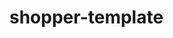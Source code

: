 # shopper-template
<!DOCTYPE html>
<html lang="en">
<head>
    <meta charset="UTF-8">
    <meta name="viewport" content="width=device-width, initial-scale=1.0">
    <title>Shopper-template</title>
    <link rel="shortcut icon" href="public/images/shopperfavicon.ico">
    <link rel="stylesheet" href="https://cdn.jsdelivr.net/npm/bootstrap-icons@1.11.3/font/bootstrap-icons.min.css">
    <style>
        .header-1{
            
            background-color: rgb(247, 245, 245);
            margin-top: -10px; height: 45px;
            align-items: center;
            font-family: arial;
            font-size: 13px;
            font-weight: 500;
        }
        .hed1-btn{
            border: none;
        }
        .hed1-2nd{
            display: flex; margin-left: -160px;
        }
        .hed1-3rd{
            display: grid; grid-template-columns: 5fr 3fr 4fr; width: 200px;
        }
        .hed1-4th{
            display: flex; margin-left: -200px; color: gray;
        }
        
        @media screen and (orientation:landscape)
        {
            .header-1{
                display: flex;
                justify-content: space-around;
            }
            .hed1-btn{
                display: none;
            }
            .header{
                display: flex;
                justify-content: space-around;
                padding: 22px;
            }
            .brand-name{
                font-size: 25px;
                font-weight: bold;
                cursor: pointer;
            }
            .header-btn{
                display: none;
            }
            main{
                height: 500px;
                display: grid;
                grid-template-columns: 4fr 4fr 4fr;
            }
            .det-d{
                font-size: 13px;
                display: grid;
                grid-template-columns: 1fr 11fr;
            }
            .portpara{
                display: none;
            }
            .details{
            margin-top: 30px;
            display: flex;
            justify-content: space-between;
            margin-left: 120px;
            margin-right: 120px;
            padding-bottom: 30px;
            border-bottom: 1px solid lightgray;
            padding-left: 50px;
            }
            .container{
                display: grid;
                grid-template-columns: 1.5fr 3fr 6fr 1.5fr;
                grid-gap: 30px;
            }
            .container2{
                display: grid;
                grid-template-columns: 1.5fr 6fr 3fr 1.5fr;
                grid-gap: 30px;
            }
            .bag{
                width: 100%;
                height: 400px;
                overflow: hidden;
                position: relative;
            }
            .men{
                width: 100%;
                height: 400px;
                overflow: hidden;
                position: relative;
            }
            .men-title-box{
                position: absolute;
                color: black;
                top: 0px;
                width: 100%;
                height: 100%;
                font-family: arial;
                display: flex;
                justify-content: center;
                flex-direction: column;
                align-items: baseline;
                text-align: center;
            }
            .new-collection{
                margin-top: 70px;
                display: flex;
                flex-direction: column;
                font-family: arial;
                align-items: center;
            }
            .pport{
                display: none;
            }
            .new-collection p{
                color: gray;
                font-size: 14px;
            }
            .item-category{
                display: grid;
                grid-template-columns: 1.5fr 2.25fr 2.25fr 2.25fr 2.25fr 1.5fr;
                grid-gap: 30px;
                margin-top: 50px;
            }
            .Discover-more-img{
                background-image: url("public/images/discovery-more.jpg");
                width:100%;
                height: 500px;
                background-size: cover;
                display: flex;
                flex-direction: column;
                align-items: center;
                justify-content: space-evenly;
            }
            #con{
                margin-left: 390px;
            }
            section{
                height: 4900px;
                margin-top: 15px;
                font-family: arial;
            }
            .shopper-cap{
                font-size:17px; color: gray;
            }
            .shopper-capl{
            display: none;
            
            }
            .shopper-img{
                display: grid;
                grid-template-columns: 1.5fr 1.5fr 1.5fr 1.5fr 1.5fr 1.5fr 1.5fr 1.5fr;
                grid-gap: 5px;
                margin-top: 50px;
            }
            .shopper{
                margin-top: 70px;
                background-color: rgb(248, 246, 246);
                height: 650px;
           
            }
            .shopper-img2{
                display: grid;
                grid-template-columns: 1.40fr 1.31fr 1.31fr 1.31fr 1.31fr 1.31fr 1.31fr 1.31fr 1.40fr;
                grid-gap: 10px;
                margin-top: 50px;
            }
            .reviews{
                display: grid;
                grid-template-columns: 1.5fr 3fr 3fr 3fr 1.5fr ;
                grid-gap: 35px;
                margin-top: 50px;
            }
            footer{
                background-color: #000;
                padding: 10px;
                color: #fff;
                height: 625px;
            }
            .subscribe{
                display: flex;
                justify-content: center;
                align-items: center;
                height: 200px;
                text-align: center;
                margin-top: 50px;
            }
            .email{
                display: inline-block;
                width: 300px;
                padding: 20px;
                font-size: 16px;
                color: lightgray;
                text-align: left;
                background-color: rgb(46, 43, 43)
            }
            .btn{
                font-size: 18px;
                padding: 20px;
                width: 100px;
                text-align:center;
                display: inline-block;
                text-align: center;
                background-color: rgb(87, 82, 82);
            }
            .footer{
                margin-top: 50px;
                display: grid;
                height: 300px;
                grid-template-columns: 1fr 2fr 2fr 2fr 2fr 2fr 1fr;
                font-family: arial;
            }
            .last-div{
                margin-top: -50px;
                border-bottom: 2px solid rgb(87, 84, 84);
            }
            .footer .no{
                display: none;
            }
            .copyright{
                font-size: 12px; 
                margin-top: 30px; 
                margin-left: 200px; 
                color: gray;
            }
            .footcardimg{
                float: right; 
                margin-top: -20px; 
                margin-right: 200px;
            }
        }
        @media screen and (orientation:portrait){
            .header-1{
                display: flex;
                justify-content: space-between;
            }
            .hed1-1st{
                padding-left: 20px;
            }
            .hed1-2nd{
                display: none;
            }
            .hed1-3rd{
                display: none;
            }
            .hed1-4th{
                display: none;
            }
            .hed1-btn{
                display: inline;
                font-size: 20px;
                background-color: transparent;
            }
            .header{
                display: flex;
                justify-content: space-between;
                padding-top: 22px;
                padding-bottom: 22px;
            }
            .header-btn{
                display: inline;
                font-size: 20px;
            }
            .brand-name{
                font-size: 25px;
                font-weight: bold;
                cursor: pointer;
                padding-left: 20px;
            }
            .header-2nd{
                display: none;

            }
            .header-3rd{
                display: none;
            }
            .womens{
                height: 500px;
            }
            .mens{
                height: 500px;
            }
            .kids{
                height: 500px;
            }
            .new-collection{
                margin-top: 70px;
                display: flex;
                flex-direction: column;
                font-family: arial;
                justify-content: center;
                align-items: center;
                text-align: center;
            }
            .pland{
                display: none;
            }
            .det-d{
                font-size: 13px;
                display: grid;
                margin-bottom: 20px;
                margin-left: 10px;
                font-size: 20px;
                grid-template-columns: 1fr 11fr;
            }
            .details{
            margin-top: 30px;
            border-bottom: 1px solid lightgray;
            }
            
            .new-collection p{
                color: gray;
                font-size: 16px;
            }
            .bag{
                width: 100%;
                height: 450px;
                overflow: hidden;
                position: relative;
            }
            .men{
                width: 100%;
                height: 450px;
                overflow: hidden;
                position: relative;
                margin-top: 50px;
                margin-bottom: 50px;
            }
            .men-title-box{
                position: absolute;
                color: black;
                top: 0px;
                width: 100%;
                height: 100%;
                font-family: arial;
                display: flex;
                justify-content: center;
                flex-direction: column;
                align-items: center;
                text-align: center;
            }
            .item-category{
                display: grid;
                grid-template-columns:6fr 6fr;
                grid-gap: 30px;
                margin-top: 50px;
            }
            .item-category .none{
                display: none;
            }
            .item-category .pic-1{
                height: 250px;
            }
            .item-category .pic-2{
                height: 250px;
            }
            .item-category .pic-3{
                height: 250px;
            }
            .item-category .pic-4{
                height: 250px;
            }
            .item-category .pic-5{
                height: 250px;
            }
            .item-category .pic-6{
                height: 250px;
            }
            .item-category .pic-7{
                height: 250px;
            }
            .item-category .pic-8{
                height: 250px;
            }
            .Discover-more-img{
                background-image: url("public/images/discovery-more.jpg");
                width:100%;
                height: 650px;
                background-size: cover;
                background-position: center center;
                display: flex;
                flex-direction: column;
                align-items: center;
                justify-content: space-evenly;
            }
            #con{
            font-size:smaller;
            }

            .reviews{
                display: grid;
                grid-template-columns: 12fr;
                grid-gap: 35px;
                margin: 25px;
                margin-top: 50px;
            }
            .reviews .none{
                display: none;
            }
            #review2{
                display: none;
            }

            .shopper{
                margin-top: 70px;
                background-color: rgb(248, 246, 246);
                padding-bottom: 100px;
            }
            .shopper-capl{
                font-size:20px; color: gray;
                align-items: center;
            }
            .shopper-cap{
                display: none;
            }
            .shopper-img{
                display: grid;
                grid-template-columns: 6fr 6fr;
                grid-gap: 5px;
                margin-top: 50px;
            }
            .shopper-img .none{
                display: none;
            }
            .shopper-img2{
                display: grid;
                grid-template-columns: 6fr 6fr;
                grid-gap: 10px;
                margin-top: 50px;
            }
            .shopper-img2 .none{
                display: none;
            }
            footer{
                background-color: #000;
                padding: 10px;
                color: #fff;
            }
            .subscribe{
                display: flex;
                justify-content: center;
                align-items: center;
                height: 200px;
                text-align: center;
                width: 100%;
                margin-top: 100px;
            }
            .emailsubsc{
                display: grid;
                grid-template-columns: 7fr 5fr;
            }
            .email{
                display: inline-block;
                padding: 20px;
                margin-left: 15px;
                font-size: 16px;
                color: lightgray;
                text-align: left;
                background-color: rgb(46, 43, 43);
            }
            .btn{
                font-size: 18px;
                padding: 20px;
                text-align:center;
                display: inline-block;
                text-align: center;
                background-color: rgb(87, 82, 82);
            }
            .footer{
                margin-top: 50px;
                display: grid;
                margin-left: 10px;
                height: 600px;
                grid-template-columns: 6fr 6fr;
                grid-gap:5px ;
                font-family: arial;
            }
            .last-div{
                margin-top: 25px;
                border-bottom: 2px solid rgb(87, 84, 84);
            }
            .footer .none{
                display: none;
            }
            .footer div{
                height: fit-content;
            }
            .copyright{
                margin-bottom: 30px;
                font-size: 12px; 
                margin-top: 30px; 
                color: gray;
            }
        }
        .header{
            font-size: 15px;
            font-family: arial;
            position: sticky;
            top: 0px;
        }
        .header-btn{
            border: none;
            background-color: #fff;
        }
        span{
            margin-right: 20px;
        }
        .brand-name a{
            color: #000;
            text-decoration: none;
        }
        nav span:hover{
            color: #ff6f61;
            cursor:pointer;
            
        }
        article{
            text-align: center;
            background-color: #000;
            color: #fff;
            font-size: 13px;
            font-family: Arial;
            padding: 15px;
            font-weight: bold;
        }
        .bi-lightning-fill{
            color: #ff6f61;
            font-size: 10px;
        }
        article span{
            
            margin: 0px;
            margin-left: 5px;
            display: inline-block;
        }
        .subscribe-title{
            font-family: arial;
            font-size: 25px;
            font-weight: bold;
            margin-bottom: 40px;
        }
        .btn:hover{
            background-color: rgb(108, 105, 105);
        }
        .footer-title{
            font-weight: bold;
            display: block;
            margin-bottom: 20px;
        }
        .footer-title~span{
            display: block;
            margin-bottom: 15px;
            color:gray;
           
        }
        .footer-brand{
            font-size: 25px;
            font-weight: bold;
            margin-bottom: 20px;
           
        }
        .footer-brand~aside{
            color: gray;
        }
        aside span{
            font-size: 20px;
            margin-right: 10px;
           
        }
        .cart{
            position: relative;
            width: 20px;
        }
        .items{
            display: inline-block;
            height: 18px;
            width: 18px;
            background-color: #ff6f61;
            color: white;
            font-size: 10px;
            border-radius: 20px;
            padding: 1px;
            text-align: center;
            position: absolute;
            top: -13px;
            right: -13px;
            display: flex;
            justify-content: center;
            align-items: center;
        }
        .btn-shop .bi-arrow-right{
            margin-left: 15px;
        }
        .womens{
            background-image: url("public/images/Women-fashions.jpg");
            background-size: cover;
            background-repeat: no-repeat;
            display: flex;
            flex-direction: column;
            align-items: center;
            justify-content: space-around;
            opacity: 1;
        }
        .mens{
            background-image: url("public/images/mens-shoppings.jpg");
            background-size: cover;
            background-repeat: no-repeat;
            display: flex;
            flex-direction: column;
            align-items: center;
            justify-content: space-around;
            opacity: 1;
        }
        .kids{
            background-image: url("public/images/kids-fashions.jpg");
            background-size: cover;
            background-repeat: no-repeat;
            display: flex;
            flex-direction: column;
            align-items: center;
            justify-content: space-around;
            opacity: 1;
        }
        .bi-arrow-right{
            transition: 1s;
        }
        .womens:hover, .mens:hover, .kids:hover{
            opacity: 0.9;
        }
        .womens:hover .bi-arrow-right{
            transform: translateX(5px);
            display: inline-block;
            transition: 1s;
            color: black;
        }
        .mens:hover .bi-arrow-right{
            transform: translateX(5px);
            transition: 1s;
            color: black;
        }
        .kids:hover .bi-arrow-right{
            transform: translateX(5px);
            transition: 1s;
            color: black;
        }
        .mens .bi-arrow-right{   
            transform: translateX(0px);
            display: inline-block;
            transition: 1s;
        }
        .womens .bi-arrow-right{   
            transform: translateX(0px);
            display: inline-block;
            transition: 1s;
        }
        .kids .bi-arrow-right{   
            transform: translateX(0px);
            display: inline-block;
            transition: 1s;
        }
        
        .title{
            font-size: 50px;
            color: white;
            font-weight: bold;
            margin-top: 180px;
        }
        .btn-shop{
            display: inline-block;
            text-align: center;
            align-items: center;
            background-color: white;
            padding: 20px;
            justify-content: center;
            display: flex;
        }
        #icons{
            color: #ff6f61;
        }
        .det-d>span{
            font-size: 18px;
        }
        .details-par{
            line-height: 1px;
            color: gray;
        }
        .new-collection div{
            font-size: 33px;
            font-weight: 600;
            font-family: arial;
        }
        p{
            line-height: 0px;
            
        }

        .container{
            margin-top: 60px;
        }
        .container2{
            margin-top: 30px;
        }
        .bag-title-box{
            position: absolute;
            color: white;
            top: 0px;
            width: 100%;
            height: 100%;
            font-family: arial;
            display: flex;
            justify-content: center;
            flex-direction: column;
            align-items: center;
        }
        .bag button{
            border: none;
            background-color: transparent;
            width: 200px;
            color: white;
            margin-top: 20px;
            font-weight: bold;
            font-size: 15px;
        }
        .bag-title{
            font-size: 25px;
            font-weight: bold;
        }
        .bi-arrow-right{
            transform: translateX(5px);
            display: inline-block;
            transition: 1s;
        }
        .bag img{
            transition: 1s;
        }
        .bag:hover img{
            transform: translateX(-5px);
            transition: 1s;
        }
        .bag:hover .bi-arrow-right{
            transform: translateX(18px);
            transition: 1s;
        }
        .men button{
            border: none;
            background-color: transparent;
            color: black;
            margin-left: 100px;
            margin-top: 20px;
            font-weight: bold;
            font-size: 15px;
        }
        .men-title{
            font-size: 25px;
            font-weight: bold;
        }
        .men img{
            transition: 1s;
        }
        .men:hover img{
            transform: translateX(-5px);
            transition: 1s;
        }
        .men:hover .bi-arrow-right{
            transform: translateX(18px);
            transition: 1s;
        }
        .offer-shirt{
            background-color: red;
            border-radius: 50px;
            color: white;
            font-weight: bold;
            width: 100px;
            height: 100px;
            display: flex;
            flex-direction: column;
            justify-content: space-evenly;
            align-items: center;
            text-align: center;
            position: absolute;
            top: 20px;
            right: 20px;
            text-align: center;
        }
        .tms{
            margin-top: 90px;
            display: flex;
            flex-direction: column;
            justify-content: center;
            align-items: center;
            text-align: center;
        }
        .tms-category{
            margin-top: 30px;
            display: flex;
            justify-content: center;
            align-items: center;
            text-align: center;
        }
        .tms span:hover {
            color:#ff6f61;
           
        }
        .tms-span{
            margin-right: 32px;
        }
        #active{
            color: #ff6f61;
            padding-top: 10px;
            padding-bottom: 10px;
            border-bottom: 1px solid #ff6f61;
        }
                                            /* new */
        
        
        .pic-1{
            background-image: url("public/images/shoe.jpg");
            background-size: cover;
            width: 100%;
            height: 300px;
            position: relative;
            
        }
        .pic-1:hover{
            background-image: url("public/images/shoe-copy.jpg");
        }
        .pic-2{
            background-image: url("public/images/dresses.jpg");
            background-size: cover;
            width: 100%;
            height: 300px;
        }
        .pic-2:hover{
            background-image: url("public/images/dresses-copy.jpg");
            background-size: cover;
        }
        .pic-3{
            background-image: url("public/images/shoes.jpg");
            background-size: cover;
            width: 100%;
            height: 300px;
            position: relative;
        }
        .pic-3:hover{
            background-image: url("public/images/shoes-copy.jpg");
        }
        .pic-4{
            background-image: url("public/images/dress-two.jpg");
            background-size: cover;
            width: 100%;
            height: 300px;
        }
        .pic-5{
            background-image: url("public/images/dress-three.jpg");
            background-size: cover;
            width: 100%;
            height: 300px;
        }
        .pic-6{
            background-image: url("public/images/bags.jpg");
            background-size: cover;
            width: 100%;
            height: 300px;
            position: relative;
        }
        .pic-6:hover{
            background-image: url("public/images/bags-copy.jpg");
        }
        .pic-7{
            background-image: url("public/images/skirs.jpg");
            background-size: cover;
            width: 100%;
            height: 300px;
        }
        .pic-7:hover{
            background-image: url("public/images/skirs-copy.jpg");
        }
        .pic-8{
            background-image: url("public/images/shoes-two.jpg");
            background-size: cover;
            width: 100%;
            height: 300px;
            position: relative;
        }
        .pic-1,.pic-2,.pic-3,.pic-4,.pic-5,.pic-6,.pic-7,.pic-8 {
            display: flex;
            justify-content: center;
            align-items: end;
            overflow: hidden;
        }
        .pic-1:hover .cicons{
            margin-bottom: 35px;
        }
        .pic-2:hover .cicons{
            margin-bottom: 35px;
        }
        .pic-3:hover .cicons{
            margin-bottom: 35px;
        }
        .pic-4:hover .cicons{
            margin-bottom: 35px;
        }
        .pic-5:hover .cicons{
            margin-bottom: 35px;
        }
        .pic-6:hover .cicons{
            margin-bottom: 35px;
        }
        .pic-7:hover .cicons{
            margin-bottom: 35px;
        }
        .pic-8:hover .cicons{
            margin-bottom: 35px;
        }
        .cicons span{
            background-color: #fff;
            padding: 10px;
            border-radius: 30px;
            margin-right: 2px;
        }
        .cicons{
            margin-bottom: -35px;
            transition: 300ms;
        }
        #heart1:hover{
            background-color: #ff6f61;
            color: white;
        }
        #eye1:hover{
            background-color: #ff6f61;
            color: white;
        }
        #cart1:hover{
            background-color: #ff6f61;
            color: white;
        }
        
        .pic-child{
        background-color: white;
        width: 45px;
        height: 20px;
        position: absolute;
        top: 20px;
        left: 0px;
        padding: 2px;
        }
        .pic-new{
        color: black;
        padding: 5px;
        font-size: 11px;
        text-align: center;
        }
        .pic-child-b{
        background-color: black;
        width: 45px;
        height: 20px;
        position: absolute;
        top: 20px;
        left: 0px;
        padding: 2px;
        }
        .pic-new-b{
        color: white;
        padding: 5px;
        font-size: 11px;
        text-align: center;
        }

        .pro-det{
            margin-top: 25px;
        }
        .pro-det div{
            margin-top: 8px;
        }
                                                    /* new */
        .Discover-more{
            
            margin-top: 100px;
            margin-bottom: 100px;
            padding-bottom: 5px;
            display: flex;
            text-align: center;
            align-items: center;
            justify-content: center;
        }
        .discmotit{
            border-bottom: 1px solid black; 
            padding-left: 15px; 
            padding-right: 15px;
        }
        .discmotit:hover{
            border-bottom: 1px solid white;
            transition: 200ms;
        }
        
        .time{
            color: orangered;
            
            opacity: 0.7 ;
        }
        .btn-dmi{
            background-color:black;
            color: white;
            padding: 19px;
            width: 115px;
            font-weight: 500;
        }
        .btn-dmi:hover .bi-arrow-right{
            transform: translateX(15px);
            transition: 500ms;
            display: inline-block;
        }
        .btn-dmi .bi-arrow-right{
            transform: translateX(10px);
            transition: 500ms;
            display: inline-block;
        }
        .what-buyer-say{
            margin-top: 100px;
            display: flex;
            flex-direction: column;
            align-items: center;
            justify-content: center;
        }
        .what-buyer-say div{
            margin-bottom: 15px;
        }
        .card{
             border: 1px solid lightgray;
             padding: 30px;
             height: fit-content;
             
        }
        .card-header{
            display: grid;
            grid-template-columns: 3fr 9fr;
            grid-gap: 30px;
        }
        .card-body{
            margin-top: 30px;
            margin-bottom: 30px;
            color: gray;
            text-align: left;
        }
        .card-footer
        {
            color: gray;
        }
        .rev-one{
            display: flex;
            flex-direction: column;

        }

        .rev-one span{
            margin: 0px;
            margin-bottom: 5px;
            color: rgb(240, 93, 8);
        }
        .dot{
            display: flex;
            align-items: center;
            justify-content: center;
            align-items: center;
            text-align: center;
            margin-top: 40px;
            
        }
        .dot span{
            display: inline-block;
            margin: 0px;
            color: rgb(240, 93, 8);
            font-size: 30px;
        }
        .shopper-div{
            padding-top: 100px;
            display: flex;
            flex-direction: column;
            align-items: center;
          
        }
        .shopper-div span{
            margin-bottom: 20px;
        }
        .shopper-img img{
            opacity: 1;
        }
        .shopper-img img:hover{
            opacity: 0.5;
            
        }
        .shopper-img2 div{
            width: 100%;
            display: flex;
            justify-content: center;
            align-items: center;
            text-align: center;
        }
        .simg{
            position: relative;
        }
        .cmt{
            position: absolute; 
            top: 85px; 
            right: 10px; 
            font-size: 13px; 
            display: none;
        }
        .simg:hover .cmt{
            display: block;
        }
    </style>
</head>
<body>
    <header>
        <div class="header-1">
            <div class="hed1-1st">
                <div><span class="bi bi-truck"></span>FREE SHIPPING WORLDWIDE</div>
            </div>
            <div class="hed1-2nd">
                <div style="display: flex; justify-content: center; align-items: center; text-align: center;"><img src="public/images/aus.jpg" alt=""> United States <span class="bi bi-chevron-down"></span></div>
                <div>USD <span class="bi bi-chevron-down"></span></div>
                <div>English <span class="bi bi-chevron-down"></span></div>
            </div>
            <div class="hed1-3rd">
                <div>Shipping</div>
                <div>FAQ</div>
                <div>Contact</div>
            </div>
            <div class="hed1-4th">
                <span class="bi bi-facebook"></span>
                <span class="bi bi-twitter-x"></span>
                <span class="bi bi-instagram"></span>
                
            </div>
            <button class="hed1-btn"><span class="bi bi-justify"></span></button>
        </div>


        <div class="header">
            <div>
                <span class="brand-name"><a href="#">Shopper.</a></span>
            </div>
            <div class="header-2nd">
                <nav>
                    <span>Home</span>
                    <span>Catalog</span>
                    <span>Shop</span>
                    <span>Pages</span>
                    <span>Blog</span>
                    <span>Docs</span>
                </nav>
            </div>
            <div class="header-3rd">
                <nav>
                    <span class="bi bi-search"></span>
                    <span class="bi bi-person"></span>
                    <span class="bi bi-heart"></span>
                    <span class="cart">
                        <span class="bi bi-cart"></span>
                        <span class="items">2</span>
                    </span>
                </nav>
            </div>
            <button class="header-btn"><span class="bi bi-justify"></span></button>
    </header>
    <article>
        <span class="bi bi-lightning-fill"></span>
        <span>HAPPY HOLIDAY DEALS ON EVERYTHING</span>
        <span class="bi bi-lightning-fill"></span>
    </article>
    <section>
        <main>
            <div class="womens">
                <div class="title">Women</div>
                <span class="btn-shop">Shop Women<span class="bi bi-arrow-right" id="arrow"></span></span>
            </div>
            <div class="mens">
                <div class="title">Men</div>
                <span class="btn-shop">Shop Men<span class="bi bi-arrow-right"></span></span>
            </div>
            <div class="kids">
                <div class="title">Kids</div>
                <span class="btn-shop">Shop Kids<span class="bi bi-arrow-right"></span></span>
            </div>
        </main>

        <div class="details">
            <div></div>
            <div class="det-d">
                <span class=" bi bi-truck" id="icons"></span>
                <div>
                    <span>FREE SHIPPING</span><br>
                    <p class="details-par"> From all orders over $100</p>
                </div>
            </div>
            <div class="det-d">
                <span class="bi bi-repeat" id="icons" ></span>
                <div>
                    <span>FREE RETURNS</span><br>
                    <p class="details-par"> Return money within 30 days</p>
                </div>
            </div>
            <div class="det-d">
                <span class="bi bi-lock" id="icons" ></span>
                <div>
                    <span>SECURE SHOPPING</span><br>
                    <p class="details-par"> You're in safe hands</p>
                </div>
            </div>
            <div class="det-d">
                <span class="bi bi-tag" id="icons" ></span>
                <div>
                    <span>OVER 10,000 STYLES</span><br>
                    <p class="details-par"> We have everything you need</p>
                </div>
            </div>
            <div></div>
        </div>

        <div class="new-collection">
            <h5><font color="gray">NEW COLLECTION</font></h5>
            <div>Best Picks 2019</div><br>
            
                <p class="pport">Appear, dry there darkness they're seas, dry</p>
                <p class="pport">waters thing fly midst. Beast, above fly brought</p>
                 <p class="pport">Very green.</p>

            <p class="pland">Appear, dry there darkness they're seas, dry waters thing fly midst. Beast,</p>
            <p class="pland">above fly brought Very green.</p>
            
        </div>

        <div class="container">
            <div></div>
            <div class="bag">
                <img src="public/images/bag-collection.jpg" width="110%" height="100%" alt="">
                <div class="bag-title-box">
                    <div class="bag-title">Bags Collection</div>
                    <button>Shop Now <span class="bi bi-arrow-right"></span></button>
                </div>
            </div>
            <div class="men">
                <img src="public/images/printed_shirts_for_men_by_wes_c.jpg" width="110%" height="100%" alt="">
                <div class="offer-shirt">
                    <div>save</div>
                    <div> <font size="6">30%</font></div>
                </div>
                <div class="men-title-box">
                    <div class="men-title">Printed men’s Shirts</div>
                    <button>Shop Now <span class="bi bi-arrow-right"></span></button>
                </div>
            </div>
            <div></div>
        </div>
    
        <div class="container2">
            <div></div>
            <div class="men">
                <img src="public/images/BasicwomensDresses.jpg" width="110%" height="100%" alt="">
                <div class="men-title-box">
                    <div class="men-title">Basic women’s Dresses</div>
                    <button>Shop Now <span class="bi bi-arrow-right"></span></button>
                </div>
            </div>
            <div class="bag">
                <img src="public/images/sweetshirt.jpg" width="110%" height="100%" alt="">
                <div class="bag-title-box">
                    <div class="bag-title">Sweatshirts</div>
                    <button>Shop Now <span class="bi bi-arrow-right"></span></button>
                </div>
            </div>
            <div></div>
        </div>


        <div class="tms">
            <div><font size="6"><b>Top month Sellers</b></font></div>
            <div class="tms-category">
                <span class="tms-span" id="active">Women</span>
                <span class="tms-span">Men</span>
                <span class="tms-span">Kids</span></div>
        </div>

<div class="item-category">
            <span class="none"></span>
            <div>
                <div class="pic-1">
                   <div class="pic-child">
                    <div class="pic-new">NEW</div>
                   </div> 
                   <div class="cicons">
                    <span id="eye1" class="bi bi-eye"></span>
                    <span id="cart1" class="bi bi-cart"></span>
                    <span id="heart1" class="bi bi-heart"></span>
                   </div>
                </div>
                <div class="pro-det">
                    <div><font color="gray" size="2">Shoes</font></div>
                    <div><font color="">Leather mid-heel Sandals</font></div>
                    <div><font color="gray">$129.00</font></div>
                </div>
            </div>
            <div>
                <div class="pic-2">
                    <div class="cicons">
                        <span id="eye1" class="bi bi-eye"></span>
                        <span id="cart1" class="bi bi-cart"></span>
                        <span id="heart1" class="bi bi-heart"></span>
                       </div>
                </div>
                <div class="pro-det">
                    <div><font color="gray" size="2">Dresses</font></div>
                    <div><font color="">Cotton floral print Dress</font></div>
                    <div><font color="gray">$40.00</font></div>
                </div>
            </div>
            <div>
                <div class="pic-3">
                    <div class="pic-child-b">
                        <div class="pic-new-b">NEW</div>
                    </div>
                    <div class="cicons">
                        <span id="eye1" class="bi bi-eye"></span>
                        <span id="cart1" class="bi bi-cart"></span>
                        <span id="heart1" class="bi bi-heart"></span>
                       </div>
                </div>
                <div class="pro-det">
                    <div><font color="gray" size="2">Shoes</font></div>
                    <div><font color="">Leather Sneakers</font></div>
                    <div><font color="gray">$85.00 </font><font color="#ff6f61">$85.00</font></div>
                </div>
            </div>
            <div>
                <div class="pic-4">
                    <div class="cicons">
                        <span id="eye1" class="bi bi-eye"></span>
                        <span id="cart1" class="bi bi-cart"></span>
                        <span id="heart1" class="bi bi-heart"></span>
                       </div>
                </div>
                <div class="pro-det">
                    <div><font color="gray" size="2">Tops</font></div>
                    <div><font color="">Cropped cotton Top</font></div>
                    <div><font color="gray">$29.00</font></div>
                </div>
            </div>

            <span class="none"></span>
            <span class="none"></span>


            <div>
                <div class="pic-5">
                    <div class="cicons">
                        <span id="eye1" class="bi bi-eye"></span>
                        <span id="cart1" class="bi bi-cart"></span>
                        <span id="heart1" class="bi bi-heart"></span>
                       </div>
                </div>
                <div class="pro-det">
                    <div><font color="gray" size="2">Dresses</font></div>
                    <div><font color="">Floral print midi Dress</font></div>
                    <div><font color="gray">$50.00</font></div>
                </div>
            </div>
            <div>
                <div class="pic-6">
                    <div class="pic-child-b">
                        <div class="pic-new-b">NEW</div>
                    </div>
                    <div class="cicons">
                        <span id="eye1" class="bi bi-eye"></span>
                        <span id="cart1" class="bi bi-cart"></span>
                        <span id="heart1" class="bi bi-heart"></span>
                       </div>
                </div>
                <div class="pro-det">
                    <div><font color="gray" size="2">Bags</font></div>
                    <div><font color="">Suede cross body Bag</font></div>
                    <div><font color="gray">$79.00 </font><font color="#ff6f61">$49.00 </font></div>
                </div>
            </div>
            <div>
                <div class="pic-7">
                    <div class="cicons">
                        <span id="eye1" class="bi bi-eye"></span>
                        <span id="cart1" class="bi bi-cart"></span>
                        <span id="heart1" class="bi bi-heart"></span>
                       </div>
                </div>
                <div class="pro-det">
                    <div><font color="gray" size="2">Skirts</font></div>
                    <div><font color="">Printed A-line Skirt</font></div>
                    <div><font color="gray">$79.00</font></div>
                </div>
            </div>
            <div>
                <div class="pic-8">
                    <div class="pic-child">
                        <div class="pic-new">NEW</div>
                    </div>
                    <div class="cicons">
                        <span id="eye1" class="bi bi-eye"></span>
                        <span id="cart1" class="bi bi-cart"></span>
                        <span id="heart1" class="bi bi-heart"></span>
                       </div>
                </div>
                <div class="pro-det">
                    <div><font color="gray" size="2">Shoes</font></div>
                    <div><font color="">Heel strappy Sandals</font></div>
                    <div><font color="gray">$90.00</font></div>
                </div>
            </div>
            <span class="none"></span>
        </div>

<!-- ---------------------------------------------------------------------------------------------------------- -->
        <div class="Discover-more">
            <div class="discmotit">Discover more</div>
            
        </div>
        
        <div class="Discover-more-img">
            <div id="con">
                <div><font size="6">Get -50% from <br>
                    Summer Collection</font>
                </div><br><br>
                <div>
                    <div class="time"> <font  size="25"><b>818 : 01 : 59 :17</b></font></div>
                    <div style="display: flex; margin-top: 15px; color: gray;">
                        <div style="margin-left: 23px;">DAYS</div>
                        <div style="margin-left: 50px;;">HOURS</div>
                        <div style="margin-left: 30px;">MINUTES</div>
                        <div style="margin-left: 10px;">SECONDS</div>
                    </div>
               
                </div><br><br>
                <div class="btn-dmi">Shop Now <span class="bi bi-arrow-right"></span></div>
            </div>
        </div>



        <div class="what-buyer-say">
            <div><font size="2" color="gray"><b>WHAT BUYERS SAY</b></font></div>
            <div><font size="6"><b>Latest buyers Reviews</b></font></div>

        </div>
        <div class="reviews">
            <div class="none"></div>
            <div class="card">
                <div class="card-header">
                    <div><img src="public/images/review-img-one.jpeg" alt="shoe image" width="100%" height="100%"></div>
                    <div class="rev-one">
                        <span style="color:gray; font-size: 12px;">Shoes</span>
                        <span style="color:black; font-size: 15px;">Low top Sneakers</span>
                        <span>
                            <span class="bi bi-star-fill"></span>
                            <span class="bi bi-star-fill"></span>
                            <span class="bi bi-star-fill"></span>
                            <span style="color: gray;" class="bi bi-star-fill"></span>
                            <span style="color: gray;" class="bi bi-star-fill"></span>
                        </span>
                    </div>
                </div>
                <div class="card-body">
                    From Creepeth said moved given divide make multiply of him shall itself also above second doesn'n unto created saying land herb sea midst night wherein.
                </div>
                <div class="card-footer">
                    Logan Edwards, 01 Jun 2019
                </div>
            </div>
            <div class="card" id="review2">
                <div class="card-header">
                    <div><img src="public/images/review-img-two.jpg" alt="shoe image" width="100%" height="100%"></div>
                    <div class="rev-one">
                        <span style="color:gray; font-size: 12px;">Dresses</span>
                        <span style="color:black; font-size: 15px;">Cotton print Dress</span>
                        <span>
                            <span class="bi bi-star-fill"></span>
                            <span class="bi bi-star-fill"></span>
                            <span class="bi bi-star-fill"></span>
                            <span class="bi bi-star-fill"></span>
                            <span class="bi bi-star-fill"></span>
                        </span>
                    </div>
                </div>
                <div class="card-body">
                    God every fill great replenish darkness unto. Very open. Likeness their that light. Given under image to. Subdue of shall cattle day fish form saw spirit and given stars, us you whales may, land, saw fill unto.
                </div>
                <div class="card-footer">
                    Jane Jefferson, 29 May 2019
                </div>
            </div>
            <div class="card" id="review2">
                <div class="card-header">
                    <div><img src="public/images/review-img-three.jpg" alt="shoe image" width="100%" height="100%"></div>
                    <div class="rev-one">
                        <span style="color:gray; font-size: 12px;">T-shirts</span>
                        <span style="color:black; font-size: 15px;">Oversized print T-shirt</span>
                        <span>
                            <span class="bi bi-star-fill"></span>
                            <span class="bi bi-star-fill"></span>
                            <span class="bi bi-star-fill"></span>
                            <span class="bi bi-star-fill"></span>
                            <span style="color: gray;" class="bi bi-star-fill"></span>
                        </span>
                    </div>
                </div>
                <div class="card-body">
                    Fill his waters wherein signs likeness waters. Second light gathered appear sixth forth, seasons behold creeping female.
                </div>
                <div class="card-footer">
                    Darrell Baker, 18 May 2019
                </div>
            </div>
            <div class="none"></div>
            
        </div>

        <div class="dot">
                <span class="bi bi-dot"></span>
                <span style="color: gray;" class="bi bi-dot"></span>
                <span style="color: gray;" class="bi bi-dot"></span>
                <span style="color: gray;" class="bi bi-dot"></span>
        </div>

        <div class="shopper">
            <div class="shopper-div">
            <span style="font-size: 35px;font-weight: bold; font-family: arial; ">@shopper</span>
            <span class="shopper-cap">Appear, dry there darkness they're seas, dry waters.</span>
            <span class="shopper-capl"><p>Appear, dry there darkness they're seas,</p> 
                <p align="center">dry waters.</p></span>

            </div>
            <div class="shopper-img">
                <div class="none"></div>
                <div class="simg" >
                    <img src="public/images/shopper-one.jpg" alt="" width="100%">
                    <div class="cmt">
                        <span class="bi bi-heart"></span><span>248</span><span class="bi bi-chat"></span><span>4</span>
                    </div>
                </div>
                <div class="simg">
                    <img src="public/images/shopper-two.jpg" alt="" width="100%">
                    <div class="cmt">
                        <span class="bi bi-heart"></span><span>248</span><span class="bi bi-chat"></span><span>4</span>
                    </div>
                </div>
                <div class="simg">
                    <img src="public/images/shopper-three.jpg" alt="" width="100%">
                    <div class="cmt">
                        <span class="bi bi-heart"></span><span>248</span><span class="bi bi-chat"></span><span>4</span>
                    </div>
                </div>
                <div class="simg">
                    <img src="public/images/shoper-four.jpg" alt="" width="100%">
                    <div class="cmt">
                        <span class="bi bi-heart"></span><span>248</span><span class="bi bi-chat"></span><span>4</span>
                    </div>
                </div>
                <div class="simg">
                    <img src="public/images/shopper-five.jpg" alt="" width="100%">
                    <div class="cmt">
                        <span class="bi bi-heart"></span><span>248</span><span class="bi bi-chat"></span><span>4</span>
                    </div>
                </div>
                <div class="simg">
                    <img src="public/images/shopper-six.jpg" alt="" width="100%">
                    <div class="cmt">
                        <span class="bi bi-heart"></span><span>248</span><span class="bi bi-chat"></span><span>4</span>
                    </div>
                </div>
                <div class="none"></div>
            </div>
            <div class="shopper-img2">
                <div class="none"></div>
                <div>
                    <img src="public/images/mango.jpg" width="70%" alt="">
                </div>
                <div>
                    <img src="public/images/zara.jpg" width="70%" alt="">
                </div>
                <div>
                    <img src="public/images/reebok.jpg" width="70%" alt="">
                </div>
                <div>
                    <img src="public/images/asos.jpg" width="70%" alt="">
                </div>
                <div>
                    <img src="public/images/stradivirus.jpg" width="70%" alt="">
                </div>
                <div>
                    <img src="public/images/adidas.jpg" width="70%" alt="">
                </div>
                <div>
                    <img src="public/images/bershka.jpg" width="70%" alt="">
                </div>
                <div class="none"></div>
                
            </div>
        </div>

    </section>
    <footer>
        <div class="subscribe">
            <div class="subserbtn">
                <div class="subscribe-title">Want style Ideas and Treats?</div>
                <div class="emailsubsc">
                    <span class="email">Enter Email*</span>
                    <span class="btn">Subscribe</span>
                </div>
            </div>
        </div>
        <div class="footer">
            <div class="none"></div>
            <div>
                <div class="footer-brand">Shopper.</div>
                <aside>
                    <span class="bi bi-facebook"></span>
                    <span class="bi bi-twitter-x"></span>
                    <span class="bi bi-instagram"></span>
                    <span class="bi bi-linkedin"></span>
                </aside>
            </div>
            <div class="no"></div>
            <div>
                <div  class="footer-title">SUPPORT</div>
                <span>Contact Us</span>
                <span>FAQs</span>
                <span>Size Guide</span>
                <span>Shipping & Returns</span>
            </div>
            <div>
            
                <div class="footer-title">SHOP</div>
                <span>Men's Shopping</span>
                <span>Women's Shopping</span>
                <span>Kids' Shopping</span>
                <span>Discounts</span>
            </div>
            <div>
                <div class="footer-title">COMPANY</div>
                <span>Our Story</span>
                <span>Careers</span>
                <span>Terms & Condition</span>
                <span>Privacy & Cookie policy</span>
            </div>
            <div>
                <div class="footer-title">CONTACT</div>
                <span>1-202-555-0105</span>
                <span>1-202-555-0106</span>
                <span>help@shopper.com</span>
            </div>
        </div>

        <div></div>
        <div class="last-div"></div>
        <div class="copyright">© 2019 All rights reserved. Designed by Chintamani Choudhury.</div>
        <img class="footcardimg"src="public/images/cards.jpg" alt="" width="250px" height="40px">
    </footer>
</body>
</html>
